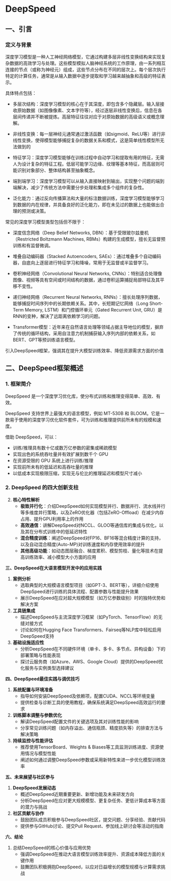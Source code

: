 # DeepSpeed

## **一、引言**

### 定义与背景

深度学习模型是一种人工神经网络模型，它通过构建多层非线性变换结构来实现复杂数据的高效学习与处理。这些模型模拟人脑神经系统的工作原理，由一系列相互连接的节点（或称为神经元）组成，这些节点分布在不同的层次上。每个层次执行特定的计算任务，通常是从输入数据中逐步提取和学习越来越抽象和高级的特征表示。

具体特点包括：

- 多层次结构：深度学习模型的核心在于其深度，即包含多个隐藏层。输入层接收原始数据（如图像像素、文本字符等），经过逐层非线性变换后，信息在各层间传递并不断被提炼。高层特征往往对应于对原始数据的高级语义或概念理解。

- 非线性变换：每一层神经元通常通过激活函数（如sigmoid、ReLU等）进行非线性变换，使得模型能够捕捉复杂的数据关系和模式，这是简单线性模型所无法做到的

- 特征学习：深度学习模型能够在训练过程中自动学习和提取有用的特征，无需人为设计复杂的特征工程。低层可能学习边缘、纹理等基本特征，而高层则可能识别对象部分、整体结构甚至抽象概念。

- 端到端学习：深度学习模型可以从输入直接映射到输出，实现整个问题的端到端解决，减少了传统方法中需要分步处理和集成多个组件的复杂性。

- 泛化能力：通过反向传播算法和大量的标注数据训练，深度学习模型能够学习到数据的内在规律，并具备良好的泛化能力，即在未见过的数据上也能做出合理的预测或决策。

常见的深度学习模型类型包括但不限于：

- 深度信念网络（Deep Belief Networks, DBN）：基于受限玻尔兹曼机（Restricted Boltzmann Machines, RBMs）构建的生成模型，擅长无监督预训练和有监督微调。

- 堆叠自动编码器（Stacked Autoencoders, SAEs）：通过堆叠多个自动编码器，自底向上逐层进行特征学习和降噪，常用于无监督或半监督学习。

- 卷积神经网络（Convolutional Neural Networks, CNNs）：特别适合处理像图像、视频等具有空间或时间结构的数据，通过卷积运算捕捉局部特征及其平移不变性。

- 递归神经网络（Recurrent Neural Networks, RNNs）：擅长处理序列数据，能够捕捉时间序列中的长期依赖关系。其中，长短期记忆网络（Long Short-Term Memory, LSTM）和门控循环单元（Gated Recurrent Unit, GRU）是RNN的变种，解决了远距离依赖学习的问题。

- Transformer模型：近年来在自然语言处理等领域占据主导地位的模型，摒弃了传统的循环结构，采用自注意力机制捕获输入序列内部的依赖关系，如BERT、GPT等预训练语言模型。



引入DeepSpeed框架，强调其在提升大模型训练效率、降低资源需求方面的价值

## **二、DeepSpeed框架概述**

### 1.  **框架简介**

DeepSpeed 是一个深度学习优化库，使分布式训练和推理变得简单、高效、有效。

DeepSpeed 支持世界上最强大的语言模型，例如 MT-530B 和 BLOOM。它是一款易于使用的深度学习优化软件套件，可为训练和推理提供前所未有的规模和速度。

借助 DeepSpeed，可以：

-   训练/推理具有数十亿或数万亿参数的密集或稀疏模型
-   实现出色的系统吞吐量并有效扩展到数千个 GPU
-   在资源受限的 GPU 系统上进行训练/推理
-   实现前所未有的低延迟和高吞吐量的推理
-   以低成本实现极限压缩，实现无与伦比的推理延迟和模型尺寸减小

### 2. DeepSpeed 的四大创新支柱



2.  **核心特性解析**
    -   **极致并行化**：介绍DeepSpeed如何实现模型并行、数据并行、流水线并行等多维度并行策略，以及ZeRO优化器（包括ZeRO-Offload）在减少内存占用、提升GPU利用率上的作用
    -   **高效通信**：讲解DeepSpeed对NCCL、GLOO等通信库的集成与优化，以及其在分布式训练中的低延迟特性
    -   **混合精度训练**：阐述DeepSpeed对FP16、BF16等混合精度计算的支持，以及自动混合精度(Auto-MP)对训练速度和内存使用效率的提升
    -   **其他高级功能**：如动态图层融合、梯度累积、模型剪枝、量化等技术在提高训练效率、减小模型大小方面的应用

**三、DeepSpeed在大语言模型开发中的应用实践**

1.  **案例分析**
    -   选取典型的大规模语言模型项目（如GPT-3、BERT等），详细介绍使用DeepSpeed进行训练的具体流程、配置参数与性能提升效果
    -   展示DeepSpeed在应对超大规模模型（如万亿参数级别）时的独特优势和解决方案
2.  **工具链集成**
    -   描述DeepSpeed与主流深度学习框架（如PyTorch、TensorFlow）的无缝对接方式
    -   讨论如何在Hugging Face Transformers、Fairseq等NLP库中轻松启用DeepSpeed支持
3.  **基础设施适应性**
    -   分析DeepSpeed在不同硬件环境（单卡、多卡、多节点、异构设备）下的部署策略与性能表现
    -   探讨云服务商（如Azure、AWS、Google Cloud）提供的DeepSpeed优化服务与实例类型选择建议

**四、DeepSpeed最佳实践与调优技巧**

1.  **系统配置与环境准备**
    -   指导如何安装DeepSpeed及依赖项，配置CUDA、NCCL等环境变量
    -   提供检查与诊断工具的使用教程，确保系统满足DeepSpeed高效运行的要求
2.  **训练脚本调整与参数优化**
    -   解读DeepSpeed配置文件的关键选项及其对训练性能的影响
    -   分享常见训练问题（如内存溢出、通信瓶颈、精度损失等）的排查方法与解决策略
3.  **持续监控与性能评估**
    -   推荐使用TensorBoard、Weights & Biases等工具监测训练进度、资源使用情况与模型性能
    -   阐述如何通过调整DeepSpeed参数或采用新特性来进一步优化模型训练效率

**五、未来展望与社区参与**

1.  **DeepSpeed发展动态**
    -   概述DeepSpeed近期重要更新、新增功能及未来研发方向
    -   分析DeepSpeed在应对更大规模模型、更复杂任务、更低计算成本等方面的潜力与挑战
2.  **社区贡献与协作**
    -   鼓励团队成员积极参与DeepSpeed社区，提交问题、分享经验、贡献代码
    -   提供参与GitHub讨论、提交Pull Request、参加线上研讨会等活动的指南

**六、结论**

1.  总结DeepSpeed的核心价值与应用优势
    -   强调DeepSpeed在推动大语言模型训练效率提升、资源成本降低方面的关键作用
    -   鼓舞团队积极拥抱DeepSpeed，以应对日益增长的模型规模与计算需求挑战